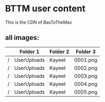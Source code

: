 # BTTM user content
This is the CDN of BasToTheMax
## all images:

|   | Folder 1    | Folder 2 | Folder 3  |
|---|-------------|----------|-----------|
| / | UserUploads | Kayeet   | 0001.png |
| / | UserUploads | Kayeet   | 0002.png |
| / | UserUploads | Kayeet   | 0003.png |
| / | UserUploads | Kayeet   | 0004.png |
| / | UserUploads | Kayeet   | 0005.png |
